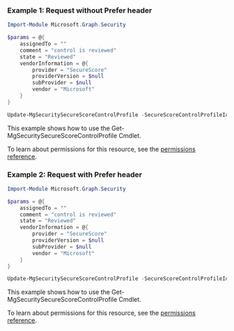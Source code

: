 ### Example 1: Request without Prefer header

```powershellImport-Module Microsoft.Graph.Security

$params = @{
	assignedTo = ""
	comment = "control is reviewed"
	state = "Reviewed"
	vendorInformation = @{
		provider = "SecureScore"
		providerVersion = $null
		subProvider = $null
		vendor = "Microsoft"
	}
}

Update-MgSecuritySecureScoreControlProfile -SecureScoreControlProfileId $secureScoreControlProfileId -BodyParameter $params
```
This example shows how to use the Get-MgSecuritySecureScoreControlProfile Cmdlet.
To learn about permissions for this resource, see the [permissions reference](/graph/permissions-reference).

### Example 2: Request with Prefer header

```powershellImport-Module Microsoft.Graph.Security

$params = @{
	assignedTo = ""
	comment = "control is reviewed"
	state = "Reviewed"
	vendorInformation = @{
		provider = "SecureScore"
		providerVersion = $null
		subProvider = $null
		vendor = "Microsoft"
	}
}

Update-MgSecuritySecureScoreControlProfile -SecureScoreControlProfileId $secureScoreControlProfileId -BodyParameter $params
```
This example shows how to use the Get-MgSecuritySecureScoreControlProfile Cmdlet.
To learn about permissions for this resource, see the [permissions reference](/graph/permissions-reference).

